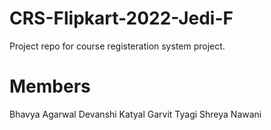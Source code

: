 # CRS-Flipkart-2022-Jedi-F
Project repo for course registeration system project.

# Members

Bhavya Agarwal
Devanshi Katyal
Garvit Tyagi
Shreya Nawani

